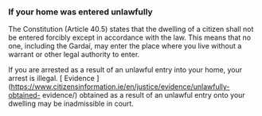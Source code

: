 ###  **If your home was entered unlawfully**

The Constitution (Article 40.5) states that the dwelling of a citizen shall
not be entered forcibly except in accordance with the law. This means that no
one, including the Gardaí, may enter the place where you live without a
warrant or other legal authority to enter.

If you are arrested as a result of an unlawful entry into your home, your
arrest is illegal. [ Evidence
](https://www.citizensinformation.ie/en/justice/evidence/unlawfully-obtained-
evidence/) obtained as a result of an unlawful entry onto your dwelling may be
inadmissible in court.
